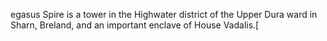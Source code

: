egasus Spire is a tower in the Highwater district of the Upper Dura ward in Sharn, Breland, and an important enclave of House Vadalis.[
